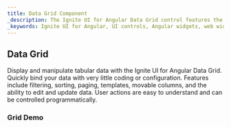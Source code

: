 ```yaml
---
title: Data Grid Component
_description: The Ignite UI for Angular Data Grid control features the fastest, touch-responsive data-rich grid with popular features, including hierarchical and list views.
_keywords: Ignite UI for Angular, UI controls, Angular widgets, web widgets, UI widgets, Angular, Native Angular Components Suite, Native Angular Controls, Native Angular Components Library, Angular Data Grid component, Angular Data Grid control
---
```


## Data Grid
<p class="highlight">Display and manipulate tabular data with the Ignite UI for Angular Data Grid. Quickly bind your data with very little coding or configuration. Features include filtering, sorting, paging, templates, movable columns, and the ability to edit and update data. User actions are easy to understand and can be controlled programmatically.</p>
<div class="divider"></div>

### Grid Demo
<div class="sample-container" style="height:780px">
    <iframe src='https://{environment:host}/angular-demos/grid' width="100%" height="100%" seamless frameBorder="0"></inframe>
</div>
<div class="divider--half"></div>

### Dependencies
The grid is exported as as an `NgModule`, thus all you need to do in your application is to import the *IgxGridModule*
inside your `AppModule`:

```typescript
// app.module.ts

import { IgxGridModule } from 'igniteui-js-blocks/main';

@NgModule({
    imports: [
        ...
        IgxGridModule,
        ...
    ]
})
export class AppModule {}
```

Each of the components, directives and helper classes in the *IgxGridModule* can be imported either through the *grid.component* or through
the main bundle in *igniteui-js-blocks*. While you don't need to import all of them to instantiate and use the grid, you usually will import them
(or your editor will auto-import them for you) when declaring types that are part of the grid API.

```typescript
import { IgxGridComponent } from 'igniteui-js-blocks/grid/grid.component';
...

@ViewChild('myGrid', { read: IgxGridComponent }) public grid: IgxGridComponent;
```

<div class="divider--half"></div>

### Usage
Now that we have the grid module imported, let’s get started with a basic configuration of the **igx-grid** that binds to local data:

```html
<igx-grid #grid1 id="grid1" [data]="localData" [autoGenerate]="true"></igx-grid>
```
The **id** property is a string value and is the unique identifier of the grid, while **data** binds the grid, in this case to local data.

The **autoGenerate** property tells the **igx-grid** to autogenerate columns based on the data source fields. Otherwise, the developer needs to explicitly define the columns and the mapping to the data source fields.
<div class="divider--half"></div>

### Columns configuration

**IgxGridColumnComponent** is used to define the grid's *columns* collection and to enable features per column like **filtering**, **sorting**, and **paging**. Cell, header, and footer templates are also available.

Let's turn the **autoGenerate** property off and define the columns collection in the markup:

```html
<igx-grid #grid1 [data]="data | async" [autoGenerate]="false" [paging]="true" [perPage]="6" (onColumnInit)="initColumns($event)"
    (onCellSelection)="selectCell($event)">
    <igx-column field="Name" [sortable]="true" header=" " [filtering]="true"></igx-column>
    <igx-column field="AthleteNumber" [sortable]="true" header="Athlete number"></igx-column>
    <igx-column field="TrackProgress" header="Track progress">
        <ng-template igxCell let-col="column" let-ri="rowIndex" let-item="item">
            <igx-linear-bar [striped]="false" [value]="item" [max]="100">
            </igx-linear-bar>
        </ng-template>
    </igx-column>
</igx-grid>
```
Column properties can also be set in code in the **initColumns** event:

```typescript
public initColumns(event: IgxGridColumnInitEvent) {
    const column: IgxColumnComponent = event.column;
    if (column.field === 'ProductName') {
      column.filtering = true;
      column.sortable = true;
      column.editable = true;
    }
}
```
The code above will make the **ProductName** column sortable, filterable, and editable and will instantiate the corresponding features UI (like inputs for editing, save dialogs, etc.).
<div class="divider--half"></div>

### Data binding
Before going any further with the grid we want to change the grid to bind to remote data service, which is a common scenario in real production applications. A good practice is to separate all data fetching related logic in a separate data service, so we are going to create a service which
will handle the fetching of data from the server.

Let's implement our service in a separate file

```typescript
// northwind.service.ts

import { Injectable } from '@angular/core';
import { HttpClient } from '@angular/common/http';
import { Observable } from 'rxjs/Observable';
import { of } from 'rxjs/observable/of';
import { catchError, map } from 'rxjs/operators';
```

We're importing the `Injectable` decorator which is an [essential ingredient](https://angular.io/guide/dependency-injection) in every Angular service definition. The `HttpClient` will provide us with the functionality to communicate with
backend services. It returns an `Observable` of some result on which we will subscribe in our grid component.

**Note**: Before Angular 5 the `HttpClient` was located in `@angular/http` and was named `Http`.

Since we will receive a JSON response containing an array of records, we may as well help ourselves by specifing what kind
of data we're expecting to be returned in the observable by defining an interface with the correct shape. Type checking
is always recommended and can save you some headaches down the road.

```typescript
// northwind.service.ts

export interface NorthwindRecord {
    ProductID: number;
    ProductName: string;
    SupplierID: number;
    CategoryID: number;
    QuantityPerUnit: string;
    UnitPrice: number;
    UnitsInStock: number;
    UnitsOnOrder: number;
    ReorderLevel: number;
    Discontinued: boolean;
    CategoryName: string;
}
```

The service itself is pretty simple consisting of one method: `fetchData` that will return an `Observable<NorthwindRecord[]>`.
In cases when the request fails for any reason (server unavailable, network error, etc), the `HttpClient` will return an
error. We'll leverage the `catchError` operator which intercepts an *Observable* that failed and passes the error to an error handler.
Our error handler will log the error and return a safe value.

```typescript
// northwind.service.ts

@Injectable()
export class NorthwindService {

    private url = 'http://services.odata.org/V4/Northwind/Northwind.svc/Alphabetical_list_of_products';

    constructor(private http: HttpClient) {}

    public fetchData(): Observable<NorthwindRecord[]> {
        return this.http.get(this.url)
            .pipe(
                map(response => response['value']),
                catchError(this.errorHandler('Error loading northwind data', []))
            );
    }

    private errorHandler<T>(message: string, result: T) {
        return (error: any): Observable<any> => {
            console.error(`${message}: ${error.message}`);
            return of(result as T);
        }
    }
}
```

Make sure to import both the `HttpClientModule` and our service in the application module and register the service as a provider.

```typescript
// app.module.ts

import { HttpClientModule } from '@angular/common/http';
...
import { NorthwindService } from './northwind.service';

@NgModule({
    imports: [
        ...
        HttpClientModule
        ...
    ],
    providers: [
        NorthwindService
    ]
})
export class AppModule {}
```


After implementing the service we will inject it in our components constructor and use it to retrieve the data.
The `ngOnInit` lifecycle hook is a good place to dispatch the initial request.

**Note**: In the code below, you may wonder why are we setting the *records* property to an empty array before subscribing to the service.
The Http request is asynchronous, and until it completes, the *records* property will be *undefined* which will result in an error
when the grid tries to bind to it. You should either initialize it with a default value or use a `BehaviorSubject`.

```typescript
// my.component.ts

@Component({
    ...
})
export class MyComponent implements OnInit {

    public records: NorthwindRecord[];


    constructor(private northwindService: NorthwindService) {}

    ngOnInit() {
        this.records = [];
        this.northwindService.fetchData().subscribe((records) => this.records = records);
    }
}
```

and in the template of the component:

```html
<igx-grid [data]="records">
    <igx-column field="ProductId"></igx-column>
    <!-- rest of the column definitions -->
    ...
</igx-grid>
```

**Note**: The grid `autoGenerate` property is best to be avoided when binding to remote data for now. It assumes that the data is available in order
to inspect it and generate the appropriate columns. This is usually not the case until the remote service responds, and
the grid will throw an error. Making `autoGenerate` available, when binding to remote service, is on our roadmap for future versions.

<div class="divider--half"></div>

### CRUD operations though the API

Corresponding public methods are exposed for developers to perform CRUD operations:

```typescript
public addRow() {
    const record = {ProductID: this.grid1.data[this.grid1.data.length - 1].ProductID + 1, ProductName: 'Camembert Pierrot'};
    this.grid1.addRow(record);
}

public updateRecord(event) {
    this.grid1.updateCell(this.selectedCell.rowIndex, this.selectedCell.columnField, event);
    this.grid1.getCell(this.selectedCell.rowIndex, this.selectedCell.columnField);
}

public deleteRow(event) {
    this.selectedRow = Object.assign({}, this.grid1.getRow(this.selectedCell.rowIndex));
    this.grid1.deleteRow(this.selectedCell.rowIndex);
    this.selectedCell = {};
    this.snax.message = `Row with ID ${this.selectedRow.record.ID} was deleted`;
    this.snax.show();
}
```
These can be wired to user interactions, not necessarily related to the **igx-grid**; for example, a button click:
```html
<button igxButton igxRipple (click)="deleteRow($event)">Delete Row</button>
```
<div class="divider--half"></div>

### Paging
**Paging** is initialized on the root **igx-grid** component, and is configurable via the `paging` and `perPage` inputs. Paging is a Boolean property that controls whether the feature is enabled and the perPage property controls the visible records per page. Let’s update our grid to enable paging:

```html
<igx-grid #grid1 [data]="data | async" [paging]="true" [perPage]="20" [autoGenerate]="false"></igx-grid>
```
<div class="divider--half"></div>

### Filtering
**Filtering** is enabled on a per-column level, either using markup or code using the `filtering` input. In addition, `filteringCondition` and `filteringIgnoreCase` properties are provided to customize the filtering behavior. `filteringCondition` is a function that performs filtering based on a specific condition, and if not set the value defaults to "contains". `filteringIgnoreCase` is a boolean property that controls whether capitalization is ignored. Now that we have filtering enabled for the columns, we can customize the behavior:

```html
<igx-column [field]="'ProductName'" [header]="'ProductName'" [sortable]="false" [filtering]="true" [filteringIgnoreCase]="false">
</igx-column>
```
<div class="divider--half"></div>

### Sorting
**Sorting** is also enabled on a per-column level, meaning that the **igx-grid** can have a mix of sortable and non-sortable columns. This is done via the sortable input, which takes a Boolean value as demonstrated already in the above code examples. In addition, the developer may want to have the grid sorted on load, which is done by passing the sorting expression to the `State` property:

```typescript
public ngOnInit(): void {
    this.data = this.localService.records;

    this.grid1.state = {
        paging: {
            index: 2,
            recordsPerPage: 10
        },
        sorting: {
            expressions: [
                {
                    fieldName: 'TrackProgress',
                    dir: SortingDirection.Desc
                }
            ],
            strategy: new StableSortingStrategy()
        }
    };
}
```
As we can see from the above example, the `State` property defines the state not only for sorting, but also for paging and filtering.
<div class="divider"></div>

## API

### Inputs

Below is the list of all inputs that the developers may set to configure the grid look/behavior:
| Name | Type | Description |
| :--- |:--- | :--- |
| id  | string  | Unique identifier of the Grid |
| `paging`  | bool  | Enables paging feature |
| `perPage`  | number  | Visible items per page, default is 25 |
| `state`  | IDataState  | Define filtering, sorting and paging state  |
| `autoGenerate`  | boolean  | Autogenerate grid's columns, default value is *false* |
<div class="divider--half"></div>

### Outputs
A list of the events emitted by the **igx-grid**:

| Name | Description |
| :--- | :--- |
| *Event emitters* | *Notify for a change* |
| `onEditDone`  | Used on update row to emit the updated row  |
| `onFilterDone`  | Used when filtering data to emit the column and filtering expression  |
| `onSortingDone`  | Used when sorting data to emit the column, direction and sorting expression  |
| `onMovingDone`  | Used when moving column to emit the drop event  |
| `onCellSelection`  | Used when focusing a cell to emit the cell  |
| `onRowSelection`  | Used when focusing a row to emit the row  |
| `onPagingDone`  | Used when paginating to emit paginator event  |
| `onColumnInit`  | Used when initializing a column to emit it  |
| `onBeforeProcess`  | Emit binding behavior  |
<div class="divider"></div>

Defining handlers for these event emitters is done using declarative event binding:
```html
<igx-grid #grid1 [data]="data | async" [autoGenerate]="false"
 (onColumnInit)="initColumns($event)" (onCellSelection)="selectCell($event)"></igx-grid>
```
<div class="divider--half"></div>

### Methods
Here is a list of all public methods exposed by the **igx-grid**:

| Signature | Description |
| :--- | :--- |
| `getColumnByIndex(index: number)`  | Get grid column by index  |
| `getColumnByField(field: string)`  | Get grid column by field name  |
| `getCell(rowIndex: number, columnField: string)` | Returns the cell at rowIndex/columnIndex.  |
| `getRow(rowIndex: number)` | Returns row  |
| `focusCell` | Focuses the grid cell at position row x column  |
| `focusRow` | Focuses the grid row at `index`.  |
| `filterData` | Filter data by search term and column  |
| `addRow` | Add record to the grid data container  |
| `deleteRow` | Remove record from the grid data container  |
| `updateRow` | Update record from the grid data container  |
| `updateCell` | Update grid cell by index, column field and passed value  |
| `sortColumn` | Sort grid column  |
| `paginate` | Change the current page by passed number  |
<div class="divider--half"></div>

#### Inputs

Inputs available on the **IgxGridColumnComponent** to define columns:
| Name | Type | Description |
| :--- |:--- | :--- |
| `field`  | string  | Column field name |
| `header`  | string  | Column header text |
| `sortable`  | boolean  | Set column to be sorted or not |
| `editable`  | boolean  | Set column values to be editable |
| `filtering`  | boolean  | Set column values to be filterable |
| `hidden`  | boolean  | Visibility of the column |
| `movable`  | boolean  | Column moving |
| `width`  | string  | Columns width |
| `index`  | string  | Column index |
| `filteringCondition`  | FilteringCondition  | Boolean, date, string or number conditions. Default is string *contains*  |
| `filteringIgnoreCase`  | boolean  | Ignore capitalization of words |
| `dataType`  | DataType  | String, number, Boolean or Date |
<div class="divider--half"></div>
